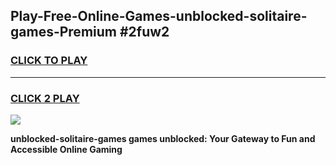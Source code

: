 
## Play-Free-Online-Games-unblocked-solitaire-games-Premium #2fuw2
<h3>
<a href="https://premium.freeplayer.one?title=unblocked-solitaire-games&ref=8M">CLICK TO PLAY</a></h3>
<hr>

<h3>
<a href="https://premium.freeplayer.one?title=unblocked-solitaire-games&ref=8M">CLICK 2 PLAY</a>
  
</h3>

<a href="https://premium.freeplayer.one?title=unblocked-solitaire-games&ref=8M"><img src="https://clearcache.store/games.png"></a>


**unblocked-solitaire-games games unblocked: Your Gateway to Fun and Accessible Online Gaming**
